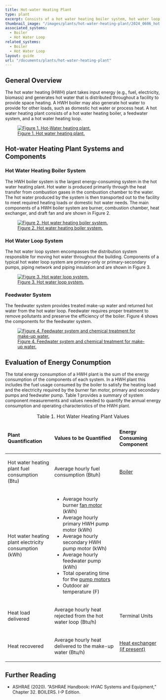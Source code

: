 ```yaml
---
title: Hot-water Heating Plant
type: plant
excerpt: Consists of a hot water heating boiler system, hot water loop system, and feedwater system operating to meet heating demand in a facility.
thumbnail_image: "/images/plants/hot-water-heating-plant/2024_0606_hot water plant_thumbnail-RESIZED-01.jpg"
associated_systems:
  - Boiler
  - Hot Water Loop
related_systems:
  - Boiler
  - Hot Water Loop
layout: guide
url: "/documents/plants/hot-water-heating-plant"
---
```


## General Overview

The hot water heating (HWH) plant takes input energy (e.g., fuel, electricity, biomass) and generates hot water that is distributed throughout a facility to provide space heating. A HWH boiler may also generate hot water to provide for other loads, such as domestic hot water or process heat. A hot water heating plant consists of a hot water heating boiler, a feedwater system, and a hot water heating loop.  

<a href="/images/plants/hot-water-heating-plant/2024_0416_HWP plant_figure 1 updated.jpg">
    <figure class="figure mb-4 mt-3">
        <img src="/images/plants/hot-water-heating-plant/2024_0416_HWP plant_figure 1 updated.jpg" class="figure-img img-fluid rounded" alt="Figure 1. Hot-Water heating plant.">
        <figcaption class="figure-caption text-left">Figure 1. Hot water heating plant.</figcaption>
    </figure>
</a>

## Hot-water Heating Plant Systems and Components

### Hot Water Heating Boiler System

The HWH boiler system is the largest energy-consuming system in the hot water heating plant. Hot water is produced primarily through the heat transfer from combustion gases in the combustion chamber to the water. The hot water produced by the system is then transported out to the facility to meet required heating loads or domestic hot water needs. The main components of a HWH boiler system are burner, combustion chamber, heat exchanger, and draft fan and are shown in Figure 2. 

<a href="/images/plants/hot-water-heating-plant/2024_0416_HWP plant_figure 2 updated.jpg">
    <figure class="figure mb-4 mt-3">
        <img src="/images/plants/hot-water-heating-plant/2024_0416_HWP plant_figure 2 updated.jpg" class="figure-img img-fluid rounded" alt="Figure 2. Hot water heating boiler system.">
        <figcaption class="figure-caption text-left">Figure 2. Hot water heating boiler system.</figcaption>
    </figure>
</a>

### Hot Water Loop System

The hot water loop system encompasses the distribution system responsible for moving hot water throughout the building. Components of a typical hot water loop system are primary-only or primary-secondary pumps, piping network and piping insulation and are shown in Figure 3.  

<a href="/images/plants/hot-water-heating-plant/2024_0416_HWP plant_figure 3 updated.jpg">
    <figure class="figure mb-4 mt-3">
        <img src="/images/plants/hot-water-heating-plant/2024_0416_HWP plant_figure 3 updated.jpg" class="figure-img img-fluid rounded" alt="Figure 3. Hot water loop system.">
        <figcaption class="figure-caption text-left">Figure 3. Hot water loop system.</figcaption>
    </figure>
</a>

### Feedwater System

The feedwater system provides treated make-up water and returned hot water from the hot water loop. Feedwater requires proper treatment to remove pollutants and preserve the efficiency of the boiler. Figure 4 shows the components for the feedwater system.

<a href="/images/plants/hot-water-heating-plant/2024_0416_HWP plant_figure 4 updated.jpg">
    <figure class="figure mb-4 mt-3">
        <img src="/images/plants/hot-water-heating-plant/2024_0416_HWP plant_figure 4 updated.jpg" class="figure-img img-fluid rounded" alt="Figure 4. Feedwater system and chemical treatment for make-up water.">
        <figcaption class="figure-caption text-left">Figure 4. Feedwater system and chemical treatment for make-up water.</figcaption>
    </figure>
</a>

## Evaluation of Energy Conumption

The total energy consumption of a HWH plant is the sum of the energy consumption of the components of each system. In a HWH plant this includes the fuel usage consumed by the boiler to satisfy the heating load and the electricity required by the burner fan motor, primary and secondary pumps and feedwater pump. Table 1 provides a summary of system component measurements and values needed to quantify the annual energy consumption and operating characteristics of the HWH plant.  

<table>
    <caption>Table 1. Hot Water Heating Plant Values</caption>
    <thead>
        <tr>
            <td style="width: 30%">
                <p><strong>Plant Quantification</strong></p>
            </td>
            <td>
                <p><strong>Values to be Quantified</strong></p>
            </td>
            <td>
                <p><strong>Energy Consuming Component</strong></p>
            </td>
        </tr>
    <tbody>
        <tr>
            <td>
                <p>Hot water heating plant fuel consumption (Btu)</p>
            </td>
            <td>
                <p>Average hourly fuel consumption (Btuh)</p>
            </td>
            <td>
                <p><a href="/documents/systems/boiler">Boiler</a></p>
            </td>
        </tr>
        <tr>
            <td>
                <p>Hot water heating plant electricity consumption (kWh)</p>
            </td>
            <td>
                <ul>
                    <li>Average hourly burner <a href="/documents/components/constant-speed-constant-volume-fan-and-motor">fan motor</a> (kWh)</li>
                    <li>Average hourly primary HWH pump motor (kWh)</li>
                    <li>Average hourly secondary HWH pump motor (kWh)</li>
                    <li>Average hourly feedwater pump (kWh)</li>
                    <li>Total operating time for the <a href="/documents/components/constant-speed-constant-volume-pump-motor">pump motors</a></li>
                    <li>Outdoor air temperature (F)</li>
                </ul>
            </td>
            <td>
            </td>
        </tr>
        <tr>
            <td>
                <p>Heat load delivered</p>
            </td>
            <td>
                <p>Average hourly heat rejected from the hot water loop (Btu/h)</p>
            </td>
            <td>
                <p>Terminal Units</p>
            </td>
        </tr>
        <tr>
            <td>
                <p>Heat recovered</p>
            </td>
            <td>
                <p>Average hourly heat delivered to the make-up water (Btu/h)</p>
            </td>
            <td>
                <p><a href="/documents/components/liquid-to-liquid-heat-exchanger">Heat exchanger (if present)</a></p>
            </td>
        </tr>
    </tbody>
</table>

## Further Reading

- ASHRAE (2020). “ASHRAE Handbook: HVAC Systems and Equipment,” Chapter 32. BOILERS. I-P Edition.